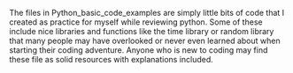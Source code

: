 The files in Python_basic_code_examples are simply little bits of code that I created as practice for myself while reviewing python. 
Some of these include nice libraries and functions like the time library or random library that many people may have overlooked or never even learned about when starting their coding adventure.
Anyone who is new to coding may find these file as solid resources with explanations included. 
